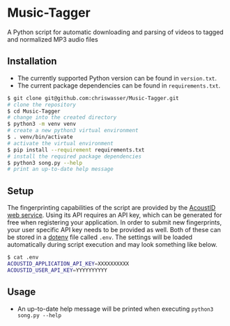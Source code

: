 # Music-Tagger

A Python script for automatic downloading and parsing of videos to tagged and normalized MP3 audio files

## Installation

- The currently supported Python version can be found in `version.txt`.
- The current package dependencies can be found in `requirements.txt`.

```sh
$ git clone git@github.com:chriswasser/Music-Tagger.git
# clone the repository
$ cd Music-Tagger
# change into the created directory
$ python3 -m venv venv
# create a new python3 virtual environment
$ . venv/bin/activate
# activate the virtual environment
$ pip install --requirement requirements.txt
# install the required package dependencies
$ python3 song.py --help
# print an up-to-date help message
```

## Setup

The fingerprinting capabilities of the script are provided by the [AcoustID web service](https://acoustid.org/webservice "AcoustID web service").
Using its API requires an API key, which can be generated for free when registering your application.
In order to submit new fingerprints, your user specific API key needs to be provided as well.
Both of these can be stored in a [dotenv](https://github.com/theskumar/python-dotenv "Github python-dotenv") file called `.env`.
The settings will be loaded automatically during script execution and may look something like below.

```sh
$ cat .env
ACOUSTID_APPLICATION_API_KEY=XXXXXXXXXX
ACOUSTID_USER_API_KEY=YYYYYYYYYY
```

## Usage

- An up-to-date help message will be printed when executing `python3 song.py --help`
